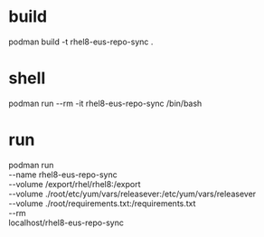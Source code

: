 # build
podman build -t rhel8-eus-repo-sync .

# shell
podman run --rm -it rhel8-eus-repo-sync /bin/bash

# run
podman run \
--name rhel8-eus-repo-sync \
--volume /export/rhel/rhel8:/export \
--volume ./root/etc/yum/vars/releasever:/etc/yum/vars/releasever \
--volume ./root/requirements.txt:/requirements.txt \
--rm \
localhost/rhel8-eus-repo-sync
